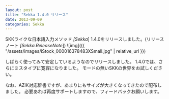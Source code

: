 ```yaml
---
layout: post
title: "Sekka 1.4.0 リリース"
date: 2013-09-09
categories: Sekka
---
```

SKKライクな日本語入力メソッド *[Sekka*] 1.4.0をリリースしました。(リリースノート *[Sekka.ReleaseNote*])
 ![img]({{ "/assets/images/iStock_000016378483XSmall.jpg" | relative_url }})

しばらく使ってみて安定しているようなのでリリースしました。
1.4.0では、さらにミスタイプに寛容になりました。
モードの無いSKKの世界をお試しください。

なお、AZIK対応辞書ですが、あまりにもサイズが大きくなってきたので配布しました。
必要あれば再度サポートしますので、フィードバックお願いします。
